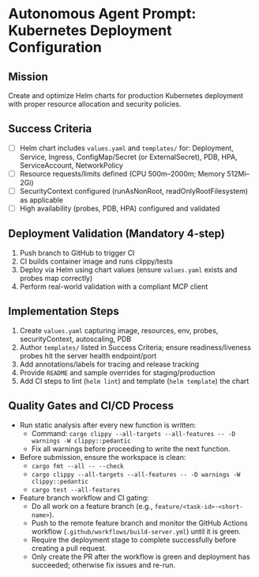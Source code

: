 # Autonomous Agent Prompt: Kubernetes Deployment Configuration

## Mission
Create and optimize Helm charts for production Kubernetes deployment with proper resource allocation and security policies.

## Success Criteria
- [ ] Helm chart includes `values.yaml` and `templates/` for: Deployment, Service, Ingress, ConfigMap/Secret (or ExternalSecret), PDB, HPA, ServiceAccount, NetworkPolicy
- [ ] Resource requests/limits defined (CPU 500m–2000m; Memory 512Mi–2Gi)
- [ ] SecurityContext configured (runAsNonRoot, readOnlyRootFilesystem) as applicable
- [ ] High availability (probes, PDB, HPA) configured and validated

## Deployment Validation (Mandatory 4-step)
1. Push branch to GitHub to trigger CI
2. CI builds container image and runs clippy/tests
3. Deploy via Helm using chart values (ensure `values.yaml` exists and probes map correctly)
4. Perform real-world validation with a compliant MCP client

## Implementation Steps
1. Create `values.yaml` capturing image, resources, env, probes, securityContext, autoscaling, PDB
2. Author `templates/` listed in Success Criteria; ensure readiness/liveness probes hit the server health endpoint/port
3. Add annotations/labels for tracing and release tracking
4. Provide `README` and sample overrides for staging/production
5. Add CI steps to lint (`helm lint`) and template (`helm template`) the chart

## Quality Gates and CI/CD Process

- Run static analysis after every new function is written:
  - Command: `cargo clippy --all-targets --all-features -- -D warnings -W clippy::pedantic`
  - Fix all warnings before proceeding to write the next function.
- Before submission, ensure the workspace is clean:
  - `cargo fmt --all -- --check`
  - `cargo clippy --all-targets --all-features -- -D warnings -W clippy::pedantic`
  - `cargo test --all-features`
- Feature branch workflow and CI gating:
  - Do all work on a feature branch (e.g., `feature/<task-id>-<short-name>`).
  - Push to the remote feature branch and monitor the GitHub Actions workflow (`.github/workflows/build-server.yml`) until it is green.
  - Require the deployment stage to complete successfully before creating a pull request.
  - Only create the PR after the workflow is green and deployment has succeeded; otherwise fix issues and re-run.

